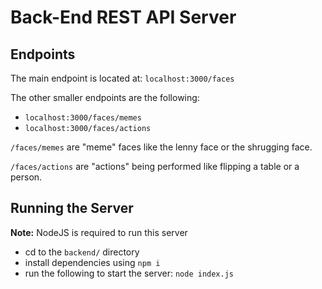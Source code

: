 # Back-End REST API Server

## Endpoints

The main endpoint is located at:
`localhost:3000/faces`

The other smaller endpoints are the following:
- `localhost:3000/faces/memes`
- `localhost:3000/faces/actions`

`/faces/memes` are "meme" faces like the lenny face or the shrugging face.

`/faces/actions` are "actions" being performed like flipping a table or a person.

## Running the Server
**Note:** NodeJS is required to run this server
- cd to the `backend/` directory
- install dependencies using `npm i`
- run the following to start the server: `node index.js`